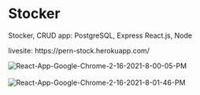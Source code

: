 # Stocker
Stocker, CRUD app: PostgreSQL, Express React.js, Node
<p>livesite: https://pern-stock.herokuapp.com/</p>

<img src="https://i.postimg.cc/tRVnZsYT/React-App-Google-Chrome-2-16-2021-8-00-05-PM.png" alt="React-App-Google-Chrome-2-16-2021-8-00-05-PM"/><br/><br/>
<img src="https://i.postimg.cc/dtPk8Jy9/React-App-Google-Chrome-2-16-2021-8-01-46-PM.png" alt="React-App-Google-Chrome-2-16-2021-8-01-46-PM"/><br/><br/>
